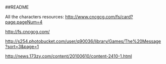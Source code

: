 ##README

All the characters resources: http://www.cncgcg.com/fs/card?page.pageNum=4

http://fs.cncgcg.com/

http://s254.photobucket.com/user/q90036/library/Games/The%20Message?sort=3&page=1

http://news.173zy.com/content/20100610/content-2410-1.html